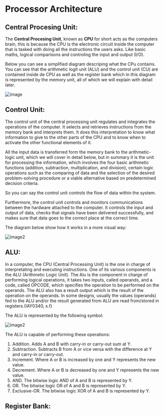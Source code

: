 # Processor Architecture

## Central Procesing Unit:

The **Central Procesing Unit**, known as **CPU** for short acts as the computers brain, this is because the CPU is the electronic circuit inside the computer that is tasked with doing all the instructions the users asks. Like basic 
maths, logical comparisons and controling the input and output (I/O).

Below you can see a simplified diagram descriping what the CPu contains. You can see that the arithmetic logit unit (ALU) and the control unit (CU) are contained inside de CPU as well as the register bank which in this diagram is represented by the memory unit, all of which we will explain with detail later.

![image](https://computersciencewiki.org/images/1/1a/Cpu_diagram.png)

## Control Unit:

The control unit of the central processing unit regulates and integrates the operations of the computer. It selects and retrieves instructions from the memory bank and interprets them. It does this interpretation to know what information to give to the other parts of the CPU and to know when to activate the other functional elements of it.
  
All the input data is transferred form the memory bank to the arithmetic-logic unit, which we will cover in detail below, but in summary it is the unit for processing the information, which involves the four basic arithmetic functions (addition, subtraction, multiplication, and division), certain logic operations such as the comparing of data and the selection of the desired problem-solving procedure or a viable alternative based on predetermined decision criteria.

So you can say the control unit controls the flow of data within the system.

Furthermore, the control unit controls and monitors communications between the hardware attached to the computer. It controls the input and output of data, checks that signals have been delivered successfully, and makes sure that data goes to the correct place at the correct time.

The diagram below show how it works in a more visual way:

![image2](https://www.computerhope.com/jargon/m/machine-cycle.png)


## ALU:

In a computer, the CPU (Central Processing Unit) is the one in charge of interpretating and executing instructions. One of its various components is the ALU (Arithmetic Logic Unit). The Alu is the component in charge of performing logical operations, it takes two inputs, called operands, and a code, called OPCODE, which specifies the operation to be performed on the operands. The ALU also has a result output which is the result of the operation on the operands. In some designs, usually the values (operands) fed to the ALU and/or the result generated from ALU are read from/stored in registers.(IAY0340, s.f) 

The ALU is represented by the following symbol:

![image2](https://ati.ttu.ee/IAY0340/labs/Tutorials/SystemC/ALU/ALU.png)

The ALU is capable of performing these operations:

1.	Addition. Adds A and B with carry-in or carry-out sum at Y.
2.	Subtraction. Subtracts B from A or vice versa with the difference at Y and carry-in or carry-out.
3.	Increment. Where A or B is increased by one and Y represents the new value.
4.	Decrement. Where A or B is decreased by one and Y represents the new value.
5.	AND. The bitwise logic AND of A and B is represented by Y.
6.	OR. The bitwise logic OR of A and B is represented by Y.
7.	Exclusive-OR. The bitwise logic XOR of A and B is represented by Y.



## Register Bank:

